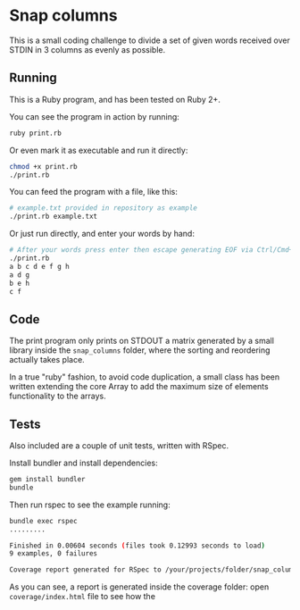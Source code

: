 # Snap columns

This is a small coding challenge to divide a set of given words received over STDIN in 3 columns as evenly as possible.

## Running

This is a Ruby program, and has been tested on Ruby 2+.

You can see the program in action by running:

```sh
ruby print.rb
```

Or even mark it as executable and run it directly:

```sh
chmod +x print.rb
./print.rb
```

You can feed the program with a file, like this:

```sh
# example.txt provided in repository as example
./print.rb example.txt
```

Or just run directly, and enter your words by hand:

```sh
# After your words press enter then escape generating EOF via Ctrl/Cmd+D on Unix and Ctrl+Z on Windows.
./print.rb
a b c d e f g h
a d g
b e h
c f
```

## Code

The print program only prints on STDOUT a matrix generated by a small library inside the `snap_columns` folder, where the sorting and reordering actually takes place.

In a true "ruby" fashion, to avoid code duplication, a small class has been written extending the core Array to add the maximum size of elements functionality to the arrays.

## Tests

Also included are a couple of unit tests, written with RSpec.

Install bundler and install dependencies:

```sh
gem install bundler
bundle
```

Then run rspec to see the example running:

```sh
bundle exec rspec
.........

Finished in 0.00604 seconds (files took 0.12993 seconds to load)
9 examples, 0 failures

Coverage report generated for RSpec to /your/projects/folder/snap_columns/coverage. 12 / 12 LOC (100.0%) covered.
```

As you can see, a report is generated inside the coverage folder: open `coverage/index.html` file to see how the

